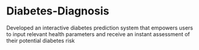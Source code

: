 # Diabetes-Diagnosis
Developed an interactive diabetes prediction system that empowers users to input relevant health parameters and receive an instant assessment of their potential diabetes risk
